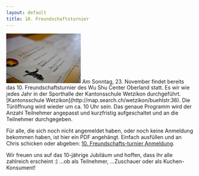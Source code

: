 ```yaml
---
layout: default
title: 10. Freundschaftsturnier
---
```


<img class="right" src="/images/ft_14.jpg" alt="Freundschaftsturnier" width="200px">
Am Sonntag, 23. November findet bereits das 10. Freundschaftsturnier des Wu Shu Center Oberland statt. Es wir wie jedes Jahr in der Sporthalle der Kantonsschule Wetzikon durchgeführt. [Kantonsschule Wetzikon](http://map.search.ch/wetzikon/buehlstr.36). Die Türöffnung wird wieder um ca. 10 Uhr sein. Das genaue Programm wird der Anzahl Teilnehmer angepasst und kurzfristig aufgeschaltet und an die Teilnehmer durchgegeben.

Für alle, die sich noch nicht angemeldet haben, oder noch keine Anmeldung bekommen haben, ist hier ein PDF angehängt. Einfach ausfüllen und an Chris schicken oder abgeben:
<a target="_blank" href="http://www.wu-shu.ch/images/Freundschaftsturnier_14.pdf" class="button-contact-info">10. Freundschafts-turnier Anmeldung</a></a>.

Wir freuen uns auf das 10-jährige Jubiläum und hoffen, dass ihr alle zahlreich erscheint :) ...ob als Teilnehmer, ...Zuschauer oder als Kuchen-Konsument!